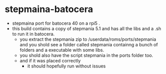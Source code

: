 # stepmaina-batocera
- stepmaina port for batocera 40 on a rpi5 .
- this build contains a copy of stepmania 5.1 and has all the libs and a .sh to run it in batocera.
   - you extract the stepmania zip to /userdata/roms/ports/stepmania and you shold see a folder called stepmania containng a bunch of folders and a executable with some libs.
  - you shold also have the script stepmania in the ports folder too.
  - and if it was placed correctly
    - it should hopefully run without issues
 
 
